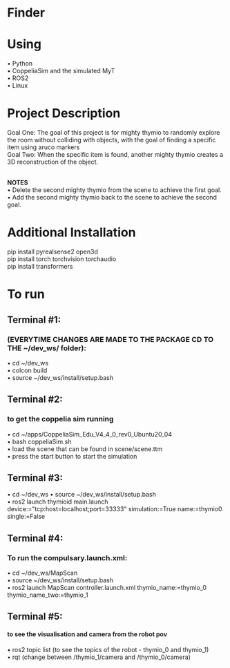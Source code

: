 # Finder

# Using 
• Python <br>
• CoppeliaSim and the simulated MyT <br>
• ROS2 <br>
• Linux <br>


# Project Description
Goal One: The goal of this project is for mighty thymio to randomly explore the room without colliding with objects, with the goal of finding a specific item using aruco markers <br>
Goal Two: When the specific item is found, another mighty thymio creates a 3D reconstruction of the object.<br><br>


**NOTES** <br>
•	Delete the second mighty thymio from the scene to achieve the first goal. <br>
•	Add the second mighty thymio back to the scene to achieve the second goal. <br>

# Additional Installation
pip install pyrealsense2 open3d <br>
pip install torch torchvision torchaudio <br>
pip install transformers <br>


# To run 
## Terminal #1:
### (EVERYTIME CHANGES ARE MADE TO THE PACKAGE CD TO THE ~/dev_ws/ folder): <br>
•	cd ~/dev_ws <br>
• colcon build <br>
•	source ~/dev_ws/install/setup.bash <br>


## Terminal #2:
### to get the coppelia sim running
•	cd ~/apps/CoppeliaSim_Edu_V4_4_0_rev0_Ubuntu20_04<br>
•	bash coppeliaSim.sh <br>
•	load the scene that can be found in scene/scene.ttm <br>
•	press the start button to start the simulation <br>


## Terminal #3:
•	cd ~/dev_ws
•	source ~/dev_ws/install/setup.bash <br>
•	ros2 launch thymioid main.launch device:="tcp:host=localhost;port=33333" simulation:=True name:=thymio0 single:=False  <br>


## Terminal #4:
### To run the compulsary.launch.xml:
•	cd ~/dev_ws/MapScan<br>
• source ~/dev_ws/install/setup.bash <br>
• ros2 launch MapScan controller.launch.xml thymio_name:=thymio_0 thymio_name_two:=thymio_1<br>


## Terminal #5:
#### to see the visualisation and camera from the robot pov
•	ros2 topic list (to see the topics of the robot - thymio_0 and thymio_1) <br>
•	rqt (change between /thymio_1/camera and /thymio_0/camera)
